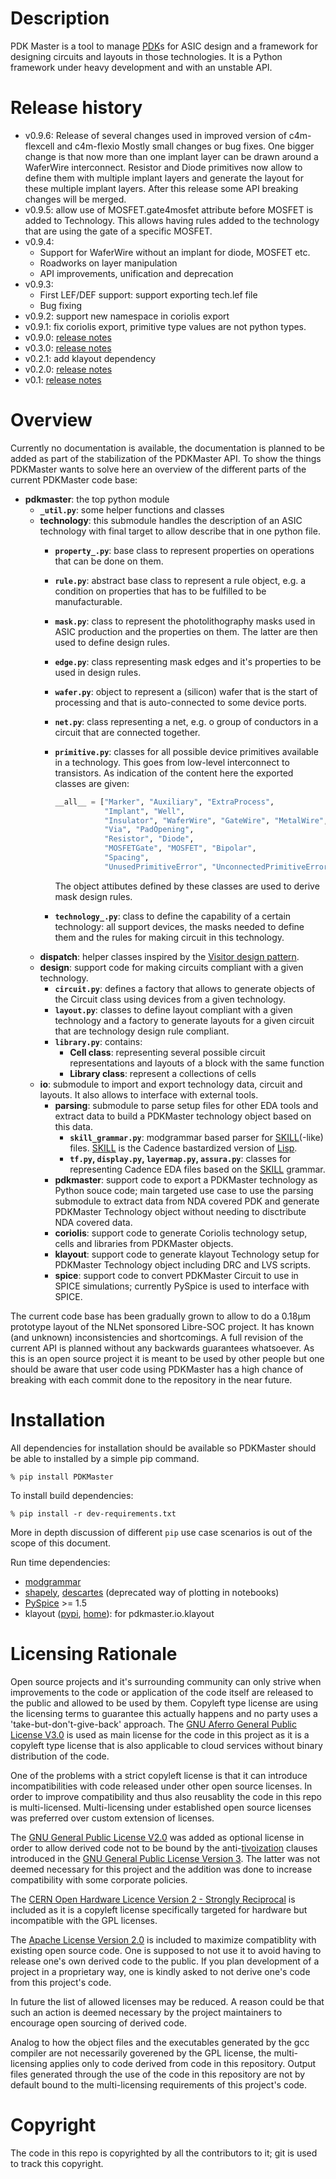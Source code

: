 # Description

PDK Master is a tool to manage [PDK](https://en.wikipedia.org/wiki/Process_design_kit)s for ASIC design and a framework for designing circuits and layouts in those technologies.
It is a Python framework under heavy development and with an unstable API.

# Release history

* v0.9.6: Release of several changes used in improved version of c4m-flexcell and c4m-flexio
  Mostly small changes or bug fixes. One bigger change is that now more than one implant layer
  can be drawn around a WaferWire interconnect. Resistor and Diode primitives now allow to
  define them with multiple implant layers and generate the layout for these multiple implant
  layers.
  After this release some API breaking changes will be merged.
* v0.9.5: allow use of MOSFET.gate4mosfet attribute before MOSFET is added to Technology.
  This allows having rules added to the technology that are using the gate of a specific
  MOSFET.
* v0.9.4:
  * Support for WaferWire without an implant for diode, MOSFET etc.
  * Roadworks on layer manipulation
  * API improvements, unification and deprecation
* v0.9.3:
  * First LEF/DEF support: support exporting tech.lef file
  * Bug fixing
* v0.9.2: support new namespace in coriolis export
* v0.9.1: fix coriolis export, primitive type values are not python types.
* v0.9.0: [release notes](https://gitlab.com/Chips4Makers/PDKMaster/-/blob/v0.9.0/ReleaseNotes/v0.9.0.md)
* v0.3.0: [release notes](https://gitlab.com/Chips4Makers/PDKMaster/-/blob/v0.3.0/ReleaseNotes/v0.3.0.md)
* v0.2.1: add klayout dependency
* v0.2.0: [release notes](https://gitlab.com/Chips4Makers/PDKMaster/-/blob/v0.2.0/ReleaseNotes/v0.2.0.md)
* v0.1: [release notes](https://gitlab.com/Chips4Makers/PDKMaster/-/blob/v0.2.0/ReleaseNotes/v0.1.md)

# Overview

Currently no documentation is available, the documentation is planned to be added as part of the stabilization of the PDKMaster API. To show the things PDKMaster wants to solve here an overview of the different parts of the current PDKMaster code base:

* __pdkmaster__: the top python module
  * __`_util.py`__: some helper functions and classes
  * __technology__:
  this submodule handles the description of an ASIC technology with final target to allow describe that in one python file.
    * __`property_.py`__: base class to represent properties on operations that can be done on them.
    * __`rule.py`__: abstract base class to represent a rule object, e.g. a condition on properties that has to be fulfilled to be manufacturable.
    * __`mask.py`__: class to represent the photolithography masks used in ASIC production and the properties on them. The latter are then used to define design rules.
    * __`edge.py`__: class representing mask edges and it's properties to be used in design rules.
    * __`wafer.py`__: object to represent a (silicon) wafer that is the start of processing and that is auto-connected to some device ports.
    * __`net.py`__: class representing a net, e.g. o group of conductors in a circuit that are connected together.
    * __`primitive.py`__: classes for all possible device primitives available in a technology. This goes from low-level interconnect to transistors. As indication of the content here the exported classes are given:
      ```python
      __all__ = ["Marker", "Auxiliary", "ExtraProcess",
                 "Implant", "Well",
                 "Insulator", "WaferWire", "GateWire", "MetalWire", "TopMetalWire",
                 "Via", "PadOpening",
                 "Resistor", "Diode",
                 "MOSFETGate", "MOSFET", "Bipolar",
                 "Spacing",
                 "UnusedPrimitiveError", "UnconnectedPrimitiveError"]
      ```
      The object attibutes defined by these classes are used to derive mask design rules.

    * __`technology_.py`__: class to define the capability of a certain technology: all support devices, the masks needed to define them and the rules for making circuit in this technology.
  * __dispatch__: helper classes inspired by the [Visitor design pattern](https://en.wikipedia.org/wiki/Visitor_pattern).
  * __design__: support code for making circuits compliant with a given technology.
    * __`circuit.py`__: defines a factory that allows to generate objects of the Circuit class using devices from a given technology.
    * __`layout.py`__: classes to define layout compliant with a given technology and a factory to generate layouts for a given circuit that are technology design rule compliant.
    * __`library.py`__: contains:
      * __Cell class__: representing several possible circuit representations and layouts of a block with the same function
      * __Library class__: represent a collections of cells
  * __io__: submodule to import and export technology data, circuit and layouts. It also allows
    to interface with external tools.
    * __parsing__: submodule to parse setup files for other EDA tools and extract data to build a PDKMaster technology object based on this data.
      * __`skill_grammar.py`__: modgrammar based parser for [SKILL](https://en.wikipedia.org/wiki/Cadence_SKILL)(-like) files. [SKILL](https://en.wikipedia.org/wiki/Cadence_SKILL) is the Cadence bastardized version of [Lisp](https://en.wikipedia.org/wiki/Lisp_(programming_language)).
      * __`tf.py`, `display.py`, `layermap.py`, `assura.py`__: classes for representing Cadence EDA files based on the [SKILL](https://en.wikipedia.org/wiki/Cadence_SKILL) grammar.
    * __pdkmaster__: support code to export a PDKMaster technology as Python souce code; main targeted use case to use the parsing submodule to extract data from NDA covered PDK and generate PDKMaster Technology object without needing to disctribute NDA covered data.
    * __coriolis__: support code to generate Coriolis technology setup, cells and libraries from PDKMaster objects.
    * __klayout__: support code to generate klayout Technology setup for PDKMaster Technology object including DRC and LVS scripts.
    * __spice__: support code to convert PDKMaster Circuit to use in SPICE simulations;
    currently PySpice is used to interface with SPICE.

The current code base has been gradually grown to allow to do a 0.18µm prototype layout of the NLNet sponsored Libre-SOC project. It has known (and unknown) inconsistencies and shortcomings. A full revision of the current API is planned without any backwards guarantees whatsoever. As this is an open source project it is meant to be used by other people but one should be aware that user code using PDKMaster has a high chance of breaking with each commit done to the repository in the near future.

# Installation

All dependencies for installation should be available so PDKMaster should be able to installed by a simple pip command.

```console
% pip install PDKMaster
```

To install build dependencies:
```console
% pip install -r dev-requirements.txt
```

More in depth discussion of different `pip` use case scenarios is out of the scope of this document.

Run time dependencies:

- [modgrammar](https://pythonhosted.org/modgrammar/)
- [shapely](https://shapely.readthedocs.io/en/latest/manual.html), [descartes](https://pypi.org/project/descartes/) (deprecated way of plotting in notebooks)
- [PySpice](https://pyspice.fabrice-salvaire.fr/pages/documentation.html) >= 1.5
- klayout ([pypi](https://pypi.org/project/klayout/), [home](https://www.klayout.de/)): for pdkmaster.io.klayout

# Licensing Rationale

Open source projects and it's surrounding community can only strive when improvements to the
code or application of the code itself are released to the public and allowed to be used by
them. Copyleft type license are using the licensing terms to guarantee this actually happens
and no party uses a 'take-but-don't-give-back' approach. The
[GNU Aferro General Public License V3.0](LICENSES/agpl-3.0.txt) is used as main license for
the code in this project as it is a copyleft type license that is also applicable to cloud
services without binary distribution of the code.

One of the problems with a strict copyleft license is that it can introduce incompatibilities
with code released under other open source licenses. In order to improve compatibility and
thus also reusablity the code in this repo is multi-licensed. Multi-licensing under
established open source licenses was preferred over custom extension of licenses.

The [GNU General Public License V2.0](LICENSES/gpl-2.0.txt) was added as optional license in
order to allow derived code not to be bound by the anti-[tivoization](
  https://en.wikipedia.org/wiki/Tivoization
) clauses introduced in the [GNU General Public License Version 3](
  https://www.gnu.org/licenses/gpl-3.0-standalone.html
). The latter was not deemed necessary for this project and the addition was done to increase
compatibility with some corporate policies.

The [CERN Open Hardware Licence Version 2 - Strongly Reciprocal](LICENSES/cern_ohl_s_v2.txt) is included as it is a copyleft license specifically targeted for hardware but incompatible
with the GPL licenses.

The [Apache License Version 2.0](LICENSES/apache-2.0.txt) is included to maximize compatiblity
with existing open source code. One is supposed to not use it to avoid having to release one's
own derived code to the public. If you plan development of a project in a proprietary way, one
is kindly asked to not derive one's code from this project's code.

In future the list of allowed licenses may be reduced. A reason could be that such an action
is deemed necessary by the project maintainers to encourage open sourcing of derived code.

Analog to how the object files and the executables generated by the gcc compiler are not
necessarily goverened by the GPL license, the multi-licensing applies only to code derived
from code in this repository. Output files generated through the use of the code in this
repository are not by default bound to the multi-licensing requirements of this project's
code.

# Copyright

The code in this repo is copyrighted by all the contributors to it; git is
used to track this copyright.
